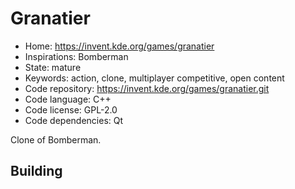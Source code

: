 # Granatier

- Home: https://invent.kde.org/games/granatier
- Inspirations: Bomberman
- State: mature
- Keywords: action, clone, multiplayer competitive, open content
- Code repository: https://invent.kde.org/games/granatier.git
- Code language: C++
- Code license: GPL-2.0
- Code dependencies: Qt

Clone of Bomberman.

## Building
